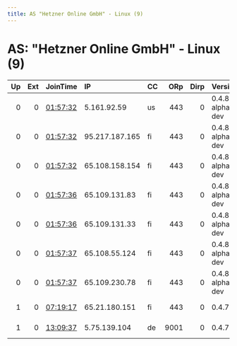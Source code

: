 ```yaml
---
title: AS "Hetzner Online GmbH" - Linux (9)
---
```


# AS: "Hetzner Online GmbH" - Linux (9)

|   Up |   Ext | JoinTime                                                                                              | IP             | CC   |   ORp |   Dirp | Version           | Contact                      | Nickname         |   eFamMembers |
|-----:|------:|:------------------------------------------------------------------------------------------------------|:---------------|:-----|------:|-------:|:------------------|:-----------------------------|:-----------------|--------------:|
|    0 |     0 | [01:57:32](https://nusenu.github.io/OrNetStats/w/relay/5665976F7E5F0B9ECE6AE83238B4A03086A069A1.html) | 5.161.92.59    | us   |   443 |      0 | 0.4.8.0-alpha-dev | None                         | Unnamed          |             1 |
|    0 |     0 | [01:57:32](https://nusenu.github.io/OrNetStats/w/relay/9819892D2C4C8FD440E325BCC15348745C8A5EB5.html) | 95.217.187.165 | fi   |   443 |      0 | 0.4.8.0-alpha-dev | None                         | Unnamed          |             1 |
|    0 |     0 | [01:57:32](https://nusenu.github.io/OrNetStats/w/relay/B765383523B77170FAF56346D20339179EC90362.html) | 65.108.158.154 | fi   |   443 |      0 | 0.4.8.0-alpha-dev | None                         | Unnamed          |             1 |
|    0 |     0 | [01:57:36](https://nusenu.github.io/OrNetStats/w/relay/F3000DA6E1600748DF76EA302AF7CA2A2F843D77.html) | 65.109.131.83  | fi   |   443 |      0 | 0.4.8.0-alpha-dev | None                         | Unnamed          |             1 |
|    0 |     0 | [01:57:36](https://nusenu.github.io/OrNetStats/w/relay/FF0F547093AC9DC34C5493B2F2A6BB209867EA18.html) | 65.109.131.33  | fi   |   443 |      0 | 0.4.8.0-alpha-dev | None                         | Unnamed          |             1 |
|    0 |     0 | [01:57:37](https://nusenu.github.io/OrNetStats/w/relay/0EC16136A800490BE3FAD00A7510BEDDBDB20BB7.html) | 65.108.55.124  | fi   |   443 |      0 | 0.4.8.0-alpha-dev | None                         | Unnamed          |             1 |
|    0 |     0 | [01:57:37](https://nusenu.github.io/OrNetStats/w/relay/9BCDADE4EAD6DD8C3119F714EB5325956D88C543.html) | 65.109.230.78  | fi   |   443 |      0 | 0.4.8.0-alpha-dev | None                         | Unnamed          |             1 |
|    1 |     0 | [07:19:17](https://nusenu.github.io/OrNetStats/w/relay/940642CF2FE5C49FE8667FF1E77069E05E575BAB.html) | 65.21.180.151  | fi   |   443 |      0 | 0.4.7.13          | 0x602D14C5 tor at ritters    | rspn1            |             1 |
|    1 |     0 | [13:09:37](https://nusenu.github.io/OrNetStats/w/relay/FB98C4B7AB61016657CFF0EAE57176E3D9F16BE8.html) | 5.75.139.104   | de   |  9001 |      0 | 0.4.7.13          | Just another Morron &lt;jimy | EpicEndAdatikrit |             1 |
